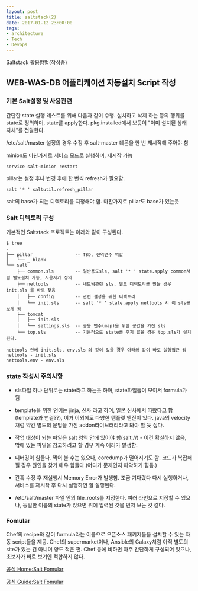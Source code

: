 ```yaml
---
layout: post
title: saltstack(2)
date: 2017-01-12 23:00:00
tags:
- architecture
- Tech
- Devops
---
```


Saltstack 활용방법(작성중)


## WEB-WAS-DB 어플리케이션 자동설치 Script 작성

### 기본 Salt설정 및 사용관련

간단한 state 실행 테스트를 위해 다음과 같이 수행. 설치하고 삭제 하는 등의 행위를 state로 정의하며, state를 apply한다. pkg.installed에서 보듯이 "이미 설치된 상태 자체"를 전달한다.

/etc/salt/master 설정의 경우 수정 후 salt-master 데몬을 한 번 재시작해 주어야 함

minion도 마찬가지로 서비스 모드로 실행하며, 재시작 가능

    service salt-minion restart

pillar는 설정 후나 변경 후에 한 번씩 refresh가 필요함.

    salt '* ' saltutil.refresh_pillar

salt의 base가 되는 디렉토리를 지정해야 함. 마찬가지로 pillar도 base가 있는듯

### Salt 디렉토리 구성

기본적인 Saltstack 프로젝트는 아래와 같이 구성된다.

    $ tree
    .
    ├── pillar                -- TBD, 전역변수 역할
    │   └── _ blank            
    └── salt  
        ├── common.sls        -- 일반용도sls, salt '* ' state.apply common처럼 별도설치 가능, 사용자가 정의
        ├── nettools          -- 네트웍관련 sls, 별도 디렉토리를 만들 경우 init.sls 를 바로 찾음
        │   ├── config        -- 관련 설정을 위한 디렉토리
        │   └── init.sls      -- salt '* ' state.apply nettools 시 이 sls를 보게 됨
        ├── tomcat
        │   ├── init.sls
        │   └── settings.sls  -- 공용 변수(map)을 위한 공간을 가진 sls
        └── top.sls           -- 기본적으로 state를 주지 않을 경우 top.sls가 설치된다.

    nettools 안에 init.sls, env.sls 와 같이 있을 경우 아래와 같이 바로 실행접근 됨
    nettools - init.sls
    nettools.env - env.sls

### state 작성시 주의사항

- sls파일 하나 단위로는 state라고 하는듯 하며, state파일들이 모여서 formula가 됨

- template을 위한 언어는 jinja, 신사 라고 하며, 일본 신사에서 따왔다고 함(template과 연결??), 이거 이외에도 다양한 템플릿 엔진이 있다. java의 velocity처럼 약간 별도의 문법을 가진 addon라이브러리라고 봐야 할 듯 싶다.

- 작업 대상이 되는 파일은 salt 영역 안에 있어야 함(salt://) - 이건 확실하지 않음, 밖에 있는 파일을 참고하려고 할 경우 계속 에러가 발생함.

- 디버깅이 힘들다. 찍어 볼 수는 있으나, coredump가 떨어지기도 함. 코드가 복잡해질 경우 원인을 찾기 매우 힘들다.(어디가 문제인지 파악하기 힘듬.)

- 간혹 수정 후 재실행시 Memory Error가 발생함. 조금 기다렸다 다시 실행하거나, 서비스를 재시작 후 다시 실행하면 잘 실행된다.

- /etc/salt/master 파일 안의 file_roots를 지정한다. 여러 라인으로 지정할 수 있으나, 동일한 이름의 state가 있으면 위에 입력된 것을 먼저 보는 것 같다.





### Fomular

Chef의 recipe와 같이 formula라는 이름으로 오픈소스 패키지들을 설치할 수 있는 자동 script들을 제공. Chef의 supermarket이나, Ansible의 Galaxy처럼 아직 별도의 site가 있는 건 아니며 양도 적은 편. Chef 등에 비하면 아주 간단하게 구성되어 있으나, 초보자가 바로 보기엔 적합하지 않다.

[공식 Home:Salt Fomular](https://github.com/saltstack-formulas)

[공식 Guide:Salt Fomular](https://docs.saltstack.com/en/latest/topics/development/conventions/formulas.html)
